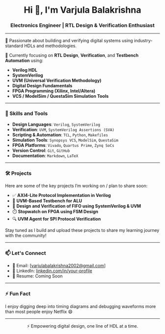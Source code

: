 <h1 align="center">Hi 👋, I'm Varjula Balakrishna</h1>
<h3 align="center">Electronics Engineer | RTL Design & Verification Enthusiast</h3>

---

🔧 Passionate about building and verifying digital systems using industry-standard HDLs and methodologies.

🔬 Currently focusing on **RTL Design**, **Verification**, and **Testbench Automation** using:

- **Verilog HDL**
- **SystemVerilog**
- **UVM (Universal Verification Methodology)**
- **Digital Design Fundamentals**
- **FPGA Programming (Xilinx, Intel/Altera)**
- **VCS / ModelSim / QuestaSim Simulation Tools**

---

### 🧠 Skills and Tools

- **Design Languages**: `Verilog`, `SystemVerilog`
- **Verification**: `UVM`, `SystemVerilog Assertions (SVA)`
- **Scripting & Automation**: `TCL`, `Python`, `Makefiles`
- **Simulation Tools**: `Synopsys VCS`, `ModelSim`, `QuestaSim`
- **FPGA Platforms**: `Vivado`, `Quartus Prime`, `Zynq SoCs`
- **Version Control**: `Git`, `GitHub`
- **Documentation**: `Markdown`, `LaTeX`

---

### 🛠️ Projects

Here are some of the key projects I’m working on / plan to share soon:

- ✅ **AXI4-Lite Protocol Implementation in Verilog**
- 🧪 **UVM-Based Testbench for ALU**
- 🧩 **Design and Verification of FIFO using SystemVerilog & UVM**
- ⏱️ **Stopwatch on FPGA using FSM Design**
- 🔍 **UVM Agent for SPI Protocol Verification**

Stay tuned as I build and upload these projects to share my learning journey with the community!

---

### 📫 Let's Connect

- 📧 Email: [varjulabalakrishna2002@gmail.com]
- 💼 LinkedIn: [linkedin.com/in/your-profile]([https://linkedin.com/in/your-profile](https://www.linkedin.com/in/varjula-balakrishna-5422861a6?lipi=urn%3Ali%3Apage%3Ad_flagship3_profile_view_base_contact_details%3BZJOKuq%2F4SnKqJ6xGK1Tvzw%3D%3D))
- 📁 Resume: Coming Soon

---

### ⚡ Fun Fact

I enjoy digging deep into timing diagrams and debugging waveforms more than most people enjoy Netflix 😄

---

<p align="center">⚡ Empowering digital design, one line of HDL at a time.</p>
